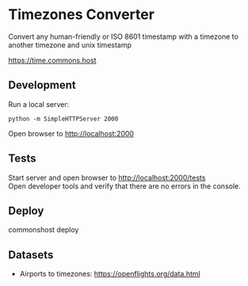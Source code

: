# Timezones Converter

Convert any human-friendly or ISO 8601 timestamp with a timezone to another timezone and unix timestamp

<https://time.commons.host>

## Development
Run a local server:
```
python -m SimpleHTTPServer 2000
```
Open browser to <http://localhost:2000>

## Tests
Start server and open browser to <http://localhost:2000/tests>   
Open developer tools and verify that there are no errors in the console.

## Deploy
commonshost deploy

## Datasets
* Airports to timezones: https://openflights.org/data.html
